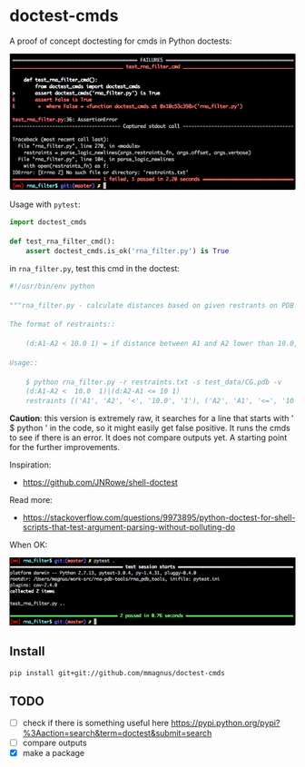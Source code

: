 doctest-cmds
============================================================================

A proof of concept doctesting for cmds in Python doctests:

![](docs/imgs/doctest_cmds.png)

Usage with `pytest`:

```python
import doctest_cmds

def test_rna_filter_cmd():
    assert doctest_cmds.is_ok('rna_filter.py') is True
```

in `rna_filter.py`, test this cmd in the doctest:

```python
#!/usr/bin/env python

"""rna_filter.py - calculate distances based on given restrants on PDB files or SimRNA trajectories.

The format of restraints::

    (d:A1-A2 < 10.0 1) = if distance between A1 and A2 lower than 10.0, score it with 1

Usage::

    $ python rna_filter.py -r restraints.txt -s test_data/CG.pdb -v
    (d:A1-A2 <  10.0  1)|(d:A2-A1 <= 10 1)
    restraints [('A1', 'A2', '<', '10.0', '1'), ('A2', 'A1', '<=', '10', '1')]
```

**Caution**: this version is extremely raw, it searches for a line that starts with '  $ python ' in the code, so it might easily get false positive.
 It runs the cmds to see if there is an error. It does not compare outputs yet. A starting point for the further improvements.

Inspiration:

- https://github.com/JNRowe/shell-doctest

Read more:

- https://stackoverflow.com/questions/9973895/python-doctest-for-shell-scripts-that-test-argument-parsing-without-polluting-do

When OK:

![](docs/imgs/ok.png)

Install
-------------------------------------------------------------------------------

    pip install git+git://github.com/mmagnus/doctest-cmds

TODO
-------------------------------------------------------------------------------

- [ ] check if there is something useful here https://pypi.python.org/pypi?%3Aaction=search&term=doctest&submit=search
- [ ] compare outputs
- [x] make a package
